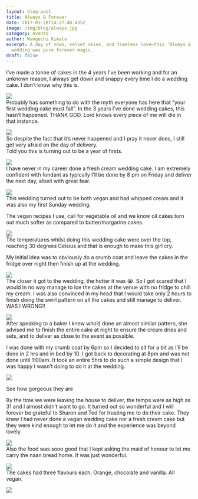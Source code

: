 ```yaml
---
layout: blog-post
title: Always & Forever
date: 2017-03-28T14:27:48.435Z
image: /img/blog/always.jpg
category: events
author: Wangechi Kimata
excerpt: A day of vows, velvet skies, and timeless love—this ‘Always & Forever’
  wedding was pure forever magic.
draft: false
---
```

I’ve made a tonne of cakes in the 4 years I’ve been working and for an unknown reason, I always get down and snappy every time I do a wedding cake. I don’t know why this is.

[![](https://pastrypleasures.wordpress.com/wp-content/uploads/2017/03/img_0126.jpg?w=750)](https://pastrypleasures.wordpress.com/wp-content/uploads/2017/03/img_0126.jpg)\
Probably has something to do with the myth everyone has here that “your first wedding cake must fall”. In the 3 years I’ve done wedding cakes, this hasn’t happened. THANK GOD. Lord knows every piece of me will die in that instance.

[![](https://pastrypleasures.wordpress.com/wp-content/uploads/2017/03/img_0114.jpg?w=750)](https://pastrypleasures.wordpress.com/wp-content/uploads/2017/03/img_0114.jpg)\
So despite the fact that it’s never happened and I pray it never does, I still get very afraid on the day of delivery.\
Told you this is turning out to be a year of firsts.

[![](https://pastrypleasures.wordpress.com/wp-content/uploads/2017/03/img_0117.jpg?w=750)](https://pastrypleasures.wordpress.com/wp-content/uploads/2017/03/img_0117.jpg)\
I have never in my career done a fresh cream wedding cake. I am extremely confident with fondant as typically I’ll be done by 8 pm on Friday and deliver the next day, albeit with great fear.

[![](https://pastrypleasures.wordpress.com/wp-content/uploads/2017/03/img_0123.jpg?w=750)](https://pastrypleasures.wordpress.com/wp-content/uploads/2017/03/img_0123.jpg)\
This wedding turned out to be both vegan and had whipped cream and it was also my first Sunday wedding.

The vegan recipes I use, call for vegetable oil and we know oil cakes turn out much softer as compared to butter/margarine cakes.

[![](https://pastrypleasures.wordpress.com/wp-content/uploads/2017/03/img_0119.jpg?w=750)](https://pastrypleasures.wordpress.com/wp-content/uploads/2017/03/img_0119.jpg)\
The temperatures whilst doing this wedding cake were over the top, reaching 30 degrees Celsius and that is enough to make this girl cry.

My initial idea was to obviously do a crumb coat and leave the cakes in the fridge over night then finish up at the wedding.

[![](https://pastrypleasures.wordpress.com/wp-content/uploads/2017/03/img_0135.jpg?w=750)](https://pastrypleasures.wordpress.com/wp-content/uploads/2017/03/img_0135.jpg)\
The closer it got to the wedding, the hotter it was 😭. So I got scared that I would in no way manage to ice the cakes at the venue with no fridge to chill my cream. I was also convinced in my head that I would take only 2 hours to finish doing the swirl pattern on all the cakes and still manage to deliver. WAS I WRONG!!

[![](https://pastrypleasures.wordpress.com/wp-content/uploads/2017/03/img_0120.jpg?w=750)](https://pastrypleasures.wordpress.com/wp-content/uploads/2017/03/img_0120.jpg)\
After speaking to a baker I knew who’d done an almost similar pattern, she advised me to finish the entire cake at night to ensure the cream dries and sets, and to deliver as close to the event as possible.

I was done with my crumb coat by 6pm so I decided to sit for a bit as I’ll be done in 2 hrs and in bed by 10. I got back to decorating at 8pm and was not done until 1:00am. It took an entire 5hrs to do such a simple design that I was happy I wasn’t doing to do it at the wedding.

[![](https://pastrypleasures.wordpress.com/wp-content/uploads/2017/03/img_2373.jpg?w=750)](https://pastrypleasures.wordpress.com/wp-content/uploads/2017/03/img_2373.jpg)

See how gorgeous they are

By the time we were leaving the house to deliver, the temps were as high as 31 and I almost didn’t want to go. It turned out so wonderful and I will forever be grateful to Sharon and Ted for trusting me to do their cake. They knew I had never done a vegan wedding cake nor a fresh cream cake but they were kind enough to let me do it and the experience was beyond lovely.

[![](https://pastrypleasures.wordpress.com/wp-content/uploads/2017/03/img_0122-1.jpg?w=750)](https://pastrypleasures.wordpress.com/wp-content/uploads/2017/03/img_0122-1.jpg)\
Also the food was sooo good that I kept asking the maid of honour to let me carry the naan bread home. It was just wonderful.

[![](https://pastrypleasures.wordpress.com/wp-content/uploads/2017/03/img_0118.jpg?w=750)](https://pastrypleasures.wordpress.com/wp-content/uploads/2017/03/img_0118.jpg)\
The cakes had three flavours each. Orange, chocolate and vanilla. All vegan.

[![](https://pastrypleasures.wordpress.com/wp-content/uploads/2017/03/img_2372.jpg?w=750)](https://pastrypleasures.wordpress.com/wp-content/uploads/2017/03/img_2372.jpg)